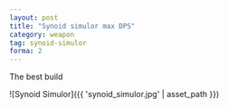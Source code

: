 ```yaml
---
layout: post
title: "Synoid simulor max DPS"
category: weapon
tag: synoid-simulor
forma: 2
---
```


The best build

![Synoid Simulor]({{ 'synoid_simulor.jpg' | asset_path }})
